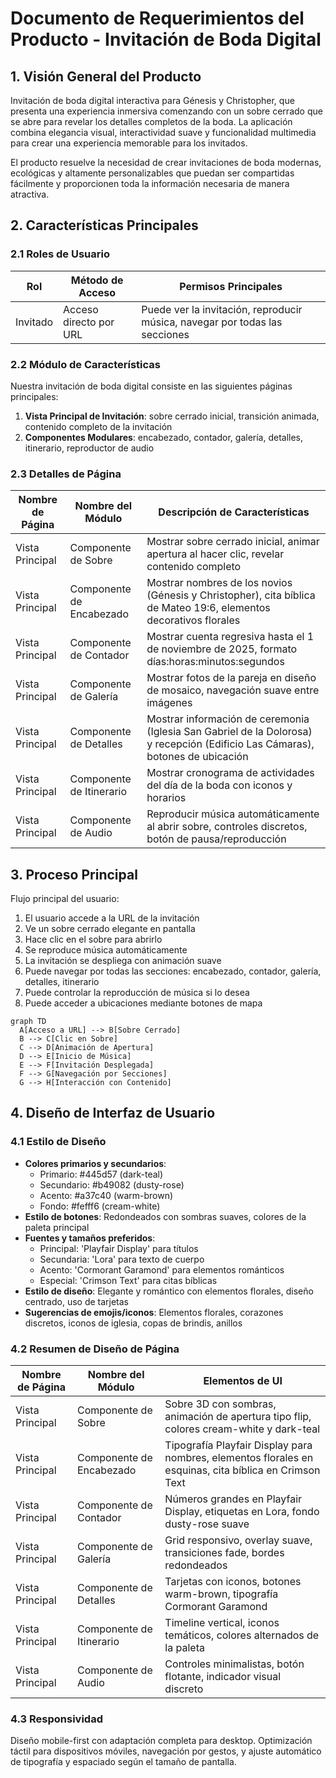 # Documento de Requerimientos del Producto - Invitación de Boda Digital

## 1. Visión General del Producto

Invitación de boda digital interactiva para Génesis y Christopher, que presenta una experiencia inmersiva comenzando con un sobre cerrado que se abre para revelar los detalles completos de la boda. La aplicación combina elegancia visual, interactividad suave y funcionalidad multimedia para crear una experiencia memorable para los invitados.

El producto resuelve la necesidad de crear invitaciones de boda modernas, ecológicas y altamente personalizables que puedan ser compartidas fácilmente y proporcionen toda la información necesaria de manera atractiva.

## 2. Características Principales

### 2.1 Roles de Usuario

| Rol | Método de Acceso | Permisos Principales |
|-----|------------------|----------------------|
| Invitado | Acceso directo por URL | Puede ver la invitación, reproducir música, navegar por todas las secciones |

### 2.2 Módulo de Características

Nuestra invitación de boda digital consiste en las siguientes páginas principales:

1. **Vista Principal de Invitación**: sobre cerrado inicial, transición animada, contenido completo de la invitación
2. **Componentes Modulares**: encabezado, contador, galería, detalles, itinerario, reproductor de audio

### 2.3 Detalles de Página

| Nombre de Página | Nombre del Módulo | Descripción de Características |
|------------------|-------------------|--------------------------------|
| Vista Principal | Componente de Sobre | Mostrar sobre cerrado inicial, animar apertura al hacer clic, revelar contenido completo |
| Vista Principal | Componente de Encabezado | Mostrar nombres de los novios (Génesis y Christopher), cita bíblica de Mateo 19:6, elementos decorativos florales |
| Vista Principal | Componente de Contador | Mostrar cuenta regresiva hasta el 1 de noviembre de 2025, formato días:horas:minutos:segundos |
| Vista Principal | Componente de Galería | Mostrar fotos de la pareja en diseño de mosaico, navegación suave entre imágenes |
| Vista Principal | Componente de Detalles | Mostrar información de ceremonia (Iglesia San Gabriel de la Dolorosa) y recepción (Edificio Las Cámaras), botones de ubicación |
| Vista Principal | Componente de Itinerario | Mostrar cronograma de actividades del día de la boda con iconos y horarios |
| Vista Principal | Componente de Audio | Reproducir música automáticamente al abrir sobre, controles discretos, botón de pausa/reproducción |

## 3. Proceso Principal

Flujo principal del usuario:
1. El usuario accede a la URL de la invitación
2. Ve un sobre cerrado elegante en pantalla
3. Hace clic en el sobre para abrirlo
4. Se reproduce música automáticamente
5. La invitación se despliega con animación suave
6. Puede navegar por todas las secciones: encabezado, contador, galería, detalles, itinerario
7. Puede controlar la reproducción de música si lo desea
8. Puede acceder a ubicaciones mediante botones de mapa

```mermaid
graph TD
  A[Acceso a URL] --> B[Sobre Cerrado]
  B --> C[Clic en Sobre]
  C --> D[Animación de Apertura]
  D --> E[Inicio de Música]
  E --> F[Invitación Desplegada]
  F --> G[Navegación por Secciones]
  G --> H[Interacción con Contenido]
```

## 4. Diseño de Interfaz de Usuario

### 4.1 Estilo de Diseño

- **Colores primarios y secundarios**: 
  - Primario: #445d57 (dark-teal)
  - Secundario: #b49082 (dusty-rose)
  - Acento: #a37c40 (warm-brown)
  - Fondo: #fefff6 (cream-white)
- **Estilo de botones**: Redondeados con sombras suaves, colores de la paleta principal
- **Fuentes y tamaños preferidos**: 
  - Principal: 'Playfair Display' para títulos
  - Secundaria: 'Lora' para texto de cuerpo
  - Acento: 'Cormorant Garamond' para elementos románticos
  - Especial: 'Crimson Text' para citas bíblicas
- **Estilo de diseño**: Elegante y romántico con elementos florales, diseño centrado, uso de tarjetas
- **Sugerencias de emojis/iconos**: Elementos florales, corazones discretos, iconos de iglesia, copas de brindis, anillos

### 4.2 Resumen de Diseño de Página

| Nombre de Página | Nombre del Módulo | Elementos de UI |
|------------------|-------------------|----------------|
| Vista Principal | Componente de Sobre | Sobre 3D con sombras, animación de apertura tipo flip, colores cream-white y dark-teal |
| Vista Principal | Componente de Encabezado | Tipografía Playfair Display para nombres, elementos florales en esquinas, cita bíblica en Crimson Text |
| Vista Principal | Componente de Contador | Números grandes en Playfair Display, etiquetas en Lora, fondo dusty-rose suave |
| Vista Principal | Componente de Galería | Grid responsivo, overlay suave, transiciones fade, bordes redondeados |
| Vista Principal | Componente de Detalles | Tarjetas con iconos, botones warm-brown, tipografía Cormorant Garamond |
| Vista Principal | Componente de Itinerario | Timeline vertical, iconos temáticos, colores alternados de la paleta |
| Vista Principal | Componente de Audio | Controles minimalistas, botón flotante, indicador visual discreto |

### 4.3 Responsividad

Diseño mobile-first con adaptación completa para desktop. Optimización táctil para dispositivos móviles, navegación por gestos, y ajuste automático de tipografía y espaciado según el tamaño de pantalla.